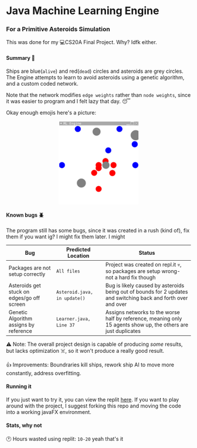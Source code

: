 # Java Machine Learning Engine

### For a Primitive Asteroids Simulation

This was done for my 💻CS20A Final Project. Why? Idfk either.

#### Summary 📄

Ships are blue(`alive`) and red(`dead`) circles and asteroids are grey circles. The Engine attempts to learn to avoid asteroids using a genetic algorithm, and a custom coded network.

Note that the network modifies `edge weights` rather than `node weights`, since it was easier to program and I felt lazy that day. 😴

Okay enough emojis here's a picture:

<img src="./images/gui.png" style="margin: 0 auto; display: block;"> </img>

#### Known bugs 🪲

The program still has some bugs, since it was created in a rush (kind of), fix them if you want ig? I might fix them later. I might

| Bug                                        | Predicted Location           | Status                                                                                                          |
| ------------------------------------------ | ---------------------------- | --------------------------------------------------------------------------------------------------------------- |
| Packages are not setup correctly           | `All files`                  | Project was created on repl.it :skull:, so packages are setup wrong- not a hard fix though                      |
| Asteroids get stuck on edges/go off screen | `Asteroid.java, in update()` | Bug is likely caused by asteroids being out of bounds for 2 updates and switching back and forth over and over  |
| Genetic Algorithm assigns by reference     | `Learner.java, Line 37`      | Assigns networks to the worse half by reference, meaning only 15 agents show up, the others are just duplicates |

⚠️ Note: The overall project design is capable of producing _some_ results, but lacks optimization ☠️, so it won't produce a really good result.

👍 Improvements: Boundraries kill ships, rework ship AI to move more constantly, address overfitting.

#### Running it

If you just want to try it, you can view the replit <a href="https://replit.com/@GauthamVenkates/CS-20A-Final-Project">here</a>. If you want to play around with the project, I suggest forking this repo and moving the code into a working javaFX environment.


#### Stats, why not

🕐 Hours wasted using replit: `10-20`
yeah that's it